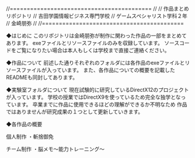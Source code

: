 //==========================================
//
//  作品まとめリポジトリ
//  吉田学園情報ビジネス専門学校
//  ゲームスペシャリスト学科２年
//  金崎朋弥
//
//==========================================

◆はじめに
このリポジトリは金崎朋弥が制作に関わった作品の一部をまとめてあります。
exeファイルとリソースファイルのみを収録しています。
ソースコードをご覧になりたい場合は本人もしくは学校まで直接ご連絡ください。

◆作品について
前述した通りそれぞれのフォルダには各作品のexeファイルとリソースファイルが入っています。
また、各作品についての概要を記載したREADMEも同封してあります。

◆実験室フォルダについて
現在試験的に研究しているDirectX12のプロジェクトが入っています。
学校の授業ではDirectX9を使っているため完全な独学となっています。
卒業までに作品に使用できるほどの理解ができるか不明なため
作品ではありませんが研究成果の１つとして更新していきます。

◆各作品の概要

個人制作
・斬捨御免

チーム制作
・脳メモ～能力トレーニング～
